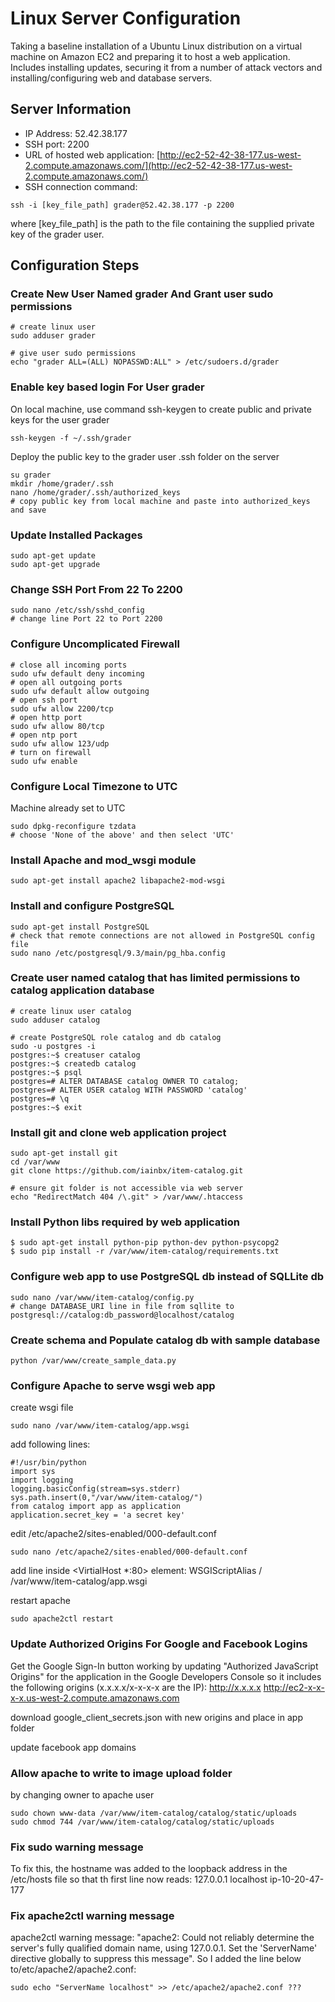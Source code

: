 # Linux Server Configuration
Taking a baseline installation of a Ubuntu Linux distribution on a virtual machine on Amazon EC2
 and preparing it to host a web application.<br/>
 Includes installing updates,
 securing it from a number of attack vectors and installing/configuring web and database servers.

## Server Information
 - IP Address: 52.42.38.177
 - SSH port: 2200
 - URL of hosted web application: [http://ec2-52-42-38-177.us-west-2.compute.amazonaws.com/](http://ec2-52-42-38-177.us-west-2.compute.amazonaws.com/)
 - SSH connection command: 
 ```
 ssh -i [key_file_path] grader@52.42.38.177 -p 2200
 ```
 where [key_file_path] is the path to the file containing the supplied private key of the grader user.

## Configuration Steps

### Create New User Named grader And Grant user sudo permissions
 ```
 # create linux user
 sudo adduser grader

 # give user sudo permissions
 echo "grader ALL=(ALL) NOPASSWD:ALL" > /etc/sudoers.d/grader
```

### Enable key based login For User grader
On local machine, use command ssh-keygen to create public and private keys for the user grader
```
ssh-keygen -f ~/.ssh/grader
```
Deploy the public key to the grader user .ssh folder on the server
```
su grader
mkdir /home/grader/.ssh
nano /home/grader/.ssh/authorized_keys
# copy public key from local machine and paste into authorized_keys and save
```


### Update Installed Packages
 ```
 sudo apt-get update
sudo apt-get upgrade
```

### Change SSH Port From 22 To 2200
 ```
 sudo nano /etc/ssh/sshd_config
 # change line Port 22 to Port 2200
 ```

### Configure Uncomplicated Firewall
 ```
 # close all incoming ports
sudo ufw default deny incoming
# open all outgoing ports
sudo ufw default allow outgoing
# open ssh port
sudo ufw allow 2200/tcp
# open http port
sudo ufw allow 80/tcp
# open ntp port
sudo ufw allow 123/udp
# turn on firewall
sudo ufw enable
```

### Configure Local Timezone to UTC
 Machine already set to UTC
 ```
 sudo dpkg-reconfigure tzdata
 # choose 'None of the above' and then select 'UTC'
 ```

### Install Apache and mod_wsgi module
 ```
 sudo apt-get install apache2 libapache2-mod-wsgi
 ```

### Install and configure PostgreSQL
 ```
 sudo apt-get install PostgreSQL
 # check that remote connections are not allowed in PostgreSQL config file
 sudo nano /etc/postgresql/9.3/main/pg_hba.config
 ```

### Create user named catalog that has limited permissions to catalog application database
 
 ```
# create linux user catalog
sudo adduser catalog

# create PostgreSQL role catalog and db catalog
sudo -u postgres -i
postgres:~$ creatuser catalog
postgres:~$ createdb catalog
postgres:~$ psql
postgres=# ALTER DATABASE catalog OWNER TO catalog;
postgres=# ALTER USER catalog WITH PASSWORD 'catalog'
postgres=# \q
postgres:~$ exit
```

### Install git and clone web application  project
 ```
 sudo apt-get install git
 cd /var/www
git clone https://github.com/iainbx/item-catalog.git

# ensure git folder is not accessible via web server
echo "RedirectMatch 404 /\.git" > /var/www/.htaccess
 ```

### Install Python libs required by web application
 ```
 $ sudo apt-get install python-pip python-dev python-psycopg2
$ sudo pip install -r /var/www/item-catalog/requirements.txt
```
 ### Configure web app to use PostgreSQL db instead of SQLLite db
 ```
 sudo nano /var/www/item-catalog/config.py
 # change DATABASE_URI line in file from sqllite to  postgresql://catalog:db_password@localhost/catalog
 ```

### Create schema and Populate catalog db with sample database
 ```
 python /var/www/create_sample_data.py
 ```

### Configure Apache to serve wsgi web app
 create wsgi file
 ```
 sudo nano /var/www/item-catalog/app.wsgi
```
add following lines:
```
#!/usr/bin/python
import sys
import logging
logging.basicConfig(stream=sys.stderr)
sys.path.insert(0,"/var/www/item-catalog/")
from catalog import app as application
application.secret_key = 'a secret key'
```

edit /etc/apache2/sites-enabled/000-default.conf
```
sudo nano /etc/apache2/sites-enabled/000-default.conf
```
add line inside <VirtialHost *:80> element:
WSGIScriptAlias / /var/www/item-catalog/app.wsgi

restart apache
```
sudo apache2ctl restart
```

### Update Authorized Origins For Google and Facebook Logins
Get the Google Sign-In button working by updating "Authorized JavaScript
Origins" for the application in the Google Developers Console so it
includes the following origins (x.x.x.x/x-x-x-x are the IP):
http://x.x.x.x
http://ec2-x-x-x-x.us-west-2.compute.amazonaws.com

download google_client_secrets.json with new origins and place in app folder

update facebook app domains


### Allow apache to write to image upload folder
 by changing owner to apache user
 ```
sudo chown www-data /var/www/item-catalog/catalog/static/uploads
sudo chmod 744 /var/www/item-catalog/catalog/static/uploads
```

### Fix sudo warning message
To fix this, the hostname was added to the loopback address in the /etc/hosts file so that th first line now reads: 127.0.0.1 localhost ip-10-20-47-177

### Fix apache2ctl warning message
apache2ctl warning message: 
"apache2: Could not reliably determine the server's fully qualified domain name, using 127.0.0.1. Set the 'ServerName' directive globally to suppress this message". 
So I added the line below to/etc/apache2/apache2.conf:
```
sudo echo "ServerName localhost" >> /etc/apache2/apache2.conf ???


